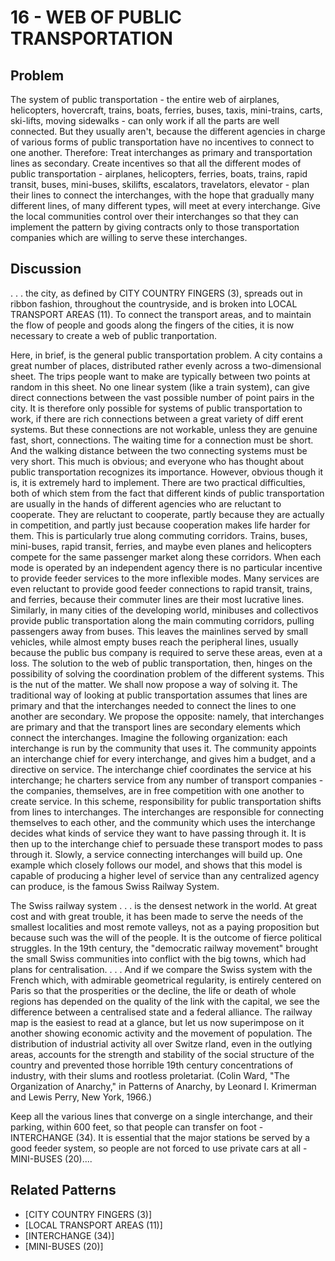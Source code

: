 # 16 - WEB OF PUBLIC TRANSPORTATION

## Problem

The system of public transportation - the entire web of airplanes, helicopters, hovercraft, trains, boats, ferries, buses, taxis, mini-trains, carts, ski-lifts, moving sidewalks - can only work if all the parts are well connected. But they usually aren't, because the different agencies in charge of various forms of public transportation have no incentives to connect to one another. Therefore: Treat interchanges as primary and transportation lines as secondary. Create incentives so that all the different modes of public transportation - airplanes, helicopters, ferries, boats, trains, rapid transit, buses, mini-buses, skilifts, escalators, travelators, elevator - plan their lines to connect the interchanges, with the hope that gradually many different lines, of many different types, will meet at every interchange. Give the local communities control over their interchanges so that they can implement the pattern by giving contracts only to those transportation companies which are willing to serve these interchanges.

## Discussion

. . . the city, as defined by CITY COUNTRY FINGERS (3), spreads out in ribbon fashion, throughout the countryside, and is broken into LOCAL TRANSPORT AREAS (11). To connect the transport areas, and to maintain the flow of people and goods along the fingers of the cities, it is now necessary to create a web of public tranportation.

Here, in brief, is the general public transportation problem. A city contains a great number of places, distributed rather evenly across a two-dimensional sheet. The trips people want to make are typically between two points at random in this sheet. No one linear system (like a train system), can give direct connections between the vast possible number of point pairs in the city. It is therefore only possible for systems of public transportation to work, if there are rich connections between a great variety of diff erent systems. But these connections are not workable, unless they are genuine fast, short, connections. The waiting time for a connection must be short. And the walking distance between the two connecting systems must be very short. This much is obvious; and everyone who has thought about public transportation recognizes its importance. However, obvious though it is, it is extremely hard to implement. There are two practical difficulties, both of which stem from the fact that different kinds of public transportation are usually in the hands of different agencies who are reluctant to cooperate. They are reluctant to cooperate, partly because they are actually in competition, and partly just because cooperation makes life harder for them. This is particularly true along commuting corridors. Trains, buses, mini-buses, rapid transit, ferries, and maybe even planes and helicopters compete for the same passenger market along these corridors. When each mode is operated by an independent agency there is no particular incentive to provide feeder services to the more inflexible modes. Many services are even reluctant to provide good feeder connections to rapid transit, trains, and ferries, because their commuter lines are their most lucrative lines. Similarly, in many cities of the developing world, minibuses and collectivos provide public transportation along the main commuting corridors, pulling passengers away from buses. This leaves the mainlines served by small vehicles, while almost empty buses reach the peripheral lines, usually because the public bus company is required to serve these areas, even at a loss. The solution to the web of public transportation, then, hinges on the possibility of solving the coordination problem of the different systems. This is the nut of the matter. We shall now propose a way of solving it. The traditional way of looking at public transportation assumes that lines are primary and that the interchanges needed to connect the lines to one another are secondary. We propose the opposite: namely, that interchanges are primary and that the transport lines are secondary elements which connect the interchanges. Imagine the following organization: each interchange is run by the community that uses it. The community appoints an interchange chief for every interchange, and gives him a budget, and a directive on service. The interchange chief coordinates the service at his interchange; he charters service from any number of transport companies - the companies, themselves, are in free competition with one another to create service. In this scheme, responsibility for public transportation shifts from lines to interchanges. The interchanges are responsible for connecting themselves to each other, and the community which uses the interchange decides what kinds of service they want to have passing through it. It is then up to the interchange chief to persuade these transport modes to pass through it. Slowly, a service connecting interchanges will build up. One example which closely follows our model, and shows that this model is capable of producing a higher level of service than any centralized agency can produce, is the famous Swiss Railway System.

The Swiss railway system . . . is the densest network in the world. At great cost and with great trouble, it has been made to serve the needs of the smallest localities and most remote valleys, not as a paying proposition but because such was the will of the people. It is the outcome of fierce political struggles. In the 19th century, the "democratic railway movement" brought the small Swiss communities into conflict with the big towns, which had plans for centralisation. . . . And if we compare the Swiss system with the French which, with admirable geometrical regularity, is entirely centered on Paris so that the prosperities or the decline, the life or death of whole regions has depended on the quality of the link with the capital, we see the difference between a centralised state and a federal alliance. The railway map is the easiest to read at a glance, but let us now superimpose on it another showing economic activity and the movement of population. The distribution of industrial activity all over Switze rland, even in the outlying areas, accounts for the strength and stability of the social structure of the country and prevented those horrible 19th century concentrations of industry, with their slums and rootless proletariat. (Colin Ward, "The Organization of Anarchy," in Patterns of Anarchy, by Leonard I. Krimerman and Lewis Perry, New York, 1966.)

Keep all the various lines that converge on a single interchange, and their parking, within 600 feet, so that people can transfer on foot - INTERCHANGE (34). It is essential that the major stations be served by a good feeder system, so people are not forced to use private cars at all - MINI-BUSES (20)....

## Related Patterns

- [CITY COUNTRY FINGERS (3)]
- [LOCAL TRANSPORT AREAS (11)]
- [INTERCHANGE (34)]
- [MINI-BUSES (20)]
